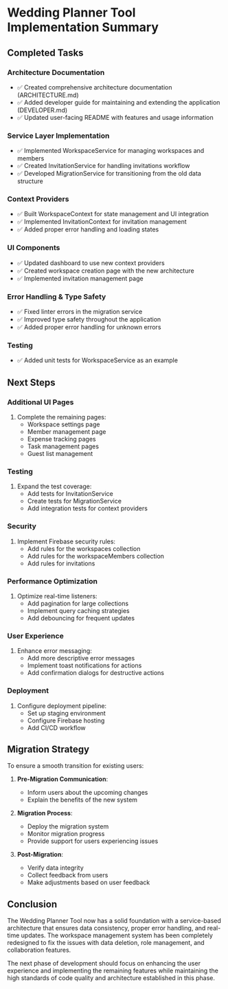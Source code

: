 # Wedding Planner Tool Implementation Summary

## Completed Tasks

### Architecture Documentation
- ✅ Created comprehensive architecture documentation (ARCHITECTURE.md)
- ✅ Added developer guide for maintaining and extending the application (DEVELOPER.md)
- ✅ Updated user-facing README with features and usage information

### Service Layer Implementation
- ✅ Implemented WorkspaceService for managing workspaces and members
- ✅ Created InvitationService for handling invitations workflow
- ✅ Developed MigrationService for transitioning from the old data structure

### Context Providers
- ✅ Built WorkspaceContext for state management and UI integration
- ✅ Implemented InvitationContext for invitation management
- ✅ Added proper error handling and loading states

### UI Components
- ✅ Updated dashboard to use new context providers
- ✅ Created workspace creation page with the new architecture
- ✅ Implemented invitation management page

### Error Handling & Type Safety
- ✅ Fixed linter errors in the migration service
- ✅ Improved type safety throughout the application
- ✅ Added proper error handling for unknown errors

### Testing
- ✅ Added unit tests for WorkspaceService as an example

## Next Steps

### Additional UI Pages
1. Complete the remaining pages:
   - Workspace settings page
   - Member management page
   - Expense tracking pages
   - Task management pages
   - Guest list management

### Testing
1. Expand the test coverage:
   - Add tests for InvitationService
   - Create tests for MigrationService
   - Add integration tests for context providers

### Security
1. Implement Firebase security rules:
   - Add rules for the workspaces collection
   - Add rules for the workspaceMembers collection
   - Add rules for invitations

### Performance Optimization
1. Optimize real-time listeners:
   - Add pagination for large collections
   - Implement query caching strategies
   - Add debouncing for frequent updates

### User Experience
1. Enhance error messaging:
   - Add more descriptive error messages
   - Implement toast notifications for actions
   - Add confirmation dialogs for destructive actions

### Deployment
1. Configure deployment pipeline:
   - Set up staging environment
   - Configure Firebase hosting
   - Add CI/CD workflow

## Migration Strategy

To ensure a smooth transition for existing users:

1. **Pre-Migration Communication**:
   - Inform users about the upcoming changes
   - Explain the benefits of the new system

2. **Migration Process**:
   - Deploy the migration system
   - Monitor migration progress
   - Provide support for users experiencing issues

3. **Post-Migration**:
   - Verify data integrity
   - Collect feedback from users
   - Make adjustments based on user feedback

## Conclusion

The Wedding Planner Tool now has a solid foundation with a service-based architecture that ensures data consistency, proper error handling, and real-time updates. The workspace management system has been completely redesigned to fix the issues with data deletion, role management, and collaboration features.

The next phase of development should focus on enhancing the user experience and implementing the remaining features while maintaining the high standards of code quality and architecture established in this phase. 